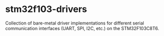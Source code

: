 # stm32f103-drivers
Collection of bare-metal driver implementations for different serial communication interfaces (UART, SPI, I2C, etc.) on the STM32F103C8T6.
